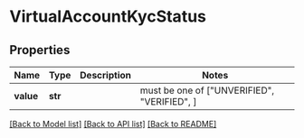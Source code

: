 # VirtualAccountKycStatus


## Properties
Name | Type | Description | Notes
------------ | ------------- | ------------- | -------------
**value** | **str** |  |  must be one of ["UNVERIFIED", "VERIFIED", ]

[[Back to Model list]](../README.md#documentation-for-models) [[Back to API list]](../README.md#documentation-for-api-endpoints) [[Back to README]](../README.md)


